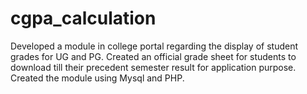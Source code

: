 # cgpa_calculation
Developed a module in college portal regarding the display of student grades for UG and PG. Created an official grade sheet for students to download till their precedent semester result for application purpose. Created the module using Mysql and PHP.
